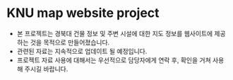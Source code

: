 # KNU map website project
+ 본 프로젝트는 경북대 건물 정보 및 주변 시설에 대한 지도 정보를 웹사이트에 제공하는 것을 목적으로 만들어졌습니다.
+ 관련된 자료는 지속적으로 업데이트 될 예정입니다.
+ 프로젝트 자료 사용에 대해서는 우선적으로 담당자에게 연락 후, 확인을 거쳐 사용해 주시길 바랍니다.
